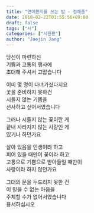 ```yaml
---
title: "연애편지를 쓰는 밤 - 정해좀"
date: 2018-02-22T01:55:56+09:00
draft: false
tags: ["시"]
categories: ["시한편"]
author: "Jaejin Jang"
---
```


당신이 마련하신<br>
기쁨과 고통의 행사에<br>
초대해 주셔서 고맙습니다

이미 몇 명이 다녀가셨다지요<br>
꽃을 준비하지 못하건<br>
시들지 않는 기쁨을<br>
선사하고 싶어서였습니다

그러나 시들지 않는 꽃이란 게<br>
끝내 사라지지 않는 사랑인 게<br>
있기나 하던가요

살아 있음을 인생이라 하고<br>
피어 있을 때만이 꽃이라 하고<br>
고통으로 기쁨으로 받아들일 때만이<br>
사랑이라 하지 않던가요

그대의 문을 두드리지 못한 건<br>
이 믿을 수 없는 마음을<br>
주체할 수가 없어서였습니다<br>
용서하십시오
